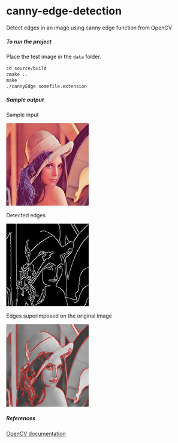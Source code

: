 # canny-edge-detection
Detect edges in an image using canny edge function from OpenCV

##### To run the project
Place the test image in the `data` folder.
```
cd source/build
cmake ..
make
./cannyEdge somefile.extension
```

##### Sample output

Sample input

![alt text](https://github.com/mrinal-r/canny-edge-detection/blob/master/data/lena.jpg "Input Image")



Detected edges 

![alt text](https://github.com/mrinal-r/canny-edge-detection/blob/master/sample/edges.jpg "Edges Image")



Edges superimposed on the original image

![alt text](https://github.com/mrinal-r/canny-edge-detection/blob/master/sample/combined.jpg "Combined Image")



##### References
[OpenCV documentation](https://docs.opencv.org/3.4/da/d5c/tutorial_canny_detector.html)
